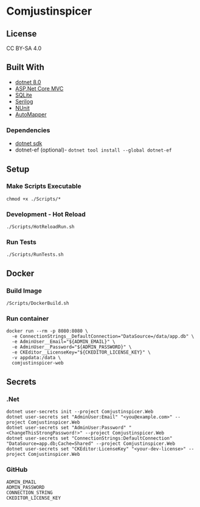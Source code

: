 # Comjustinspicer

## License
CC BY-SA 4.0

## Built With
* [dotnet 8.0](https://dotnet.microsoft.com)
* [ASP.Net Core MVC](https://dotnet.microsoft.com/en-us/apps/aspnet)
* [SQLite](https://sqlite.org/)
* [Serilog](https://serilog.net/)
* [NUnit](https://nunit.org/)
* [AutoMapper](https://automapper.io/)

### Dependencies
* [dotnet sdk](https://dotnet.microsoft.com/en-us/download/dotnet/8.0)
* dotnet-ef (optional)- ```dotnet tool install --global dotnet-ef```

## Setup


### Make Scripts Executable
```
chmod +x ./Scripts/*
```

### Development - Hot Reload
```
./Scripts/HotReloadRun.sh
```

### Run Tests
```
./Scripts/RunTests.sh
```

## Docker

### Build Image
```
/Scripts/DockerBuild.sh
```
### Run container
```
docker run --rm -p 8080:8080 \
  -e ConnectionStrings__DefaultConnection="DataSource=/data/app.db" \
  -e AdminUser__Email="${ADMIN_EMAIL}" \
  -e AdminUser__Password="${ADMIN_PASSWORD}" \
  -e CKEditor__LicenseKey="${CKEDITOR_LICENSE_KEY}" \
  -v appdata:/data \
  comjustinspicer-web
  ```

## Secrets

### .Net
```
dotnet user-secrets init --project Comjustinspicer.Web
dotnet user-secrets set "AdminUser:Email" "<you@example.com>" --project Comjustinspicer.Web
dotnet user-secrets set "AdminUser:Password" "<ChangeThisStrongPassword!>" --project Comjustinspicer.Web
dotnet user-secrets set "ConnectionStrings:DefaultConnection" "DataSource=app.db;Cache=Shared" --project Comjustinspicer.Web
dotnet user-secrets set "CKEditor:LicenseKey" "<your-dev-license>" --project Comjustinspicer.Web
```

### GitHub
```
ADMIN_EMAIL
ADMIN_PASSWORD
CONNECTION_STRING
CKEDITOR_LICENSE_KEY
```
